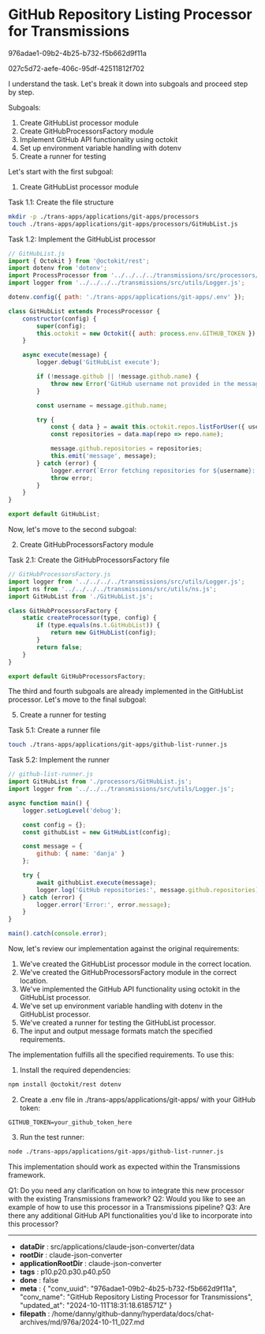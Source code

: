 # GitHub Repository Listing Processor for Transmissions

976adae1-09b2-4b25-b732-f5b662d9f11a

027c5d72-aefe-406c-95df-42511812f702

 I understand the task. Let's break it down into subgoals and proceed step by step.

Subgoals:
1. Create GitHubList processor module
2. Create GitHubProcessorsFactory module
3. Implement GitHub API functionality using octokit
4. Set up environment variable handling with dotenv
5. Create a runner for testing

Let's start with the first subgoal:

1. Create GitHubList processor module

Task 1.1: Create the file structure
```sh
mkdir -p ./trans-apps/applications/git-apps/processors
touch ./trans-apps/applications/git-apps/processors/GitHubList.js
```

Task 1.2: Implement the GitHubList processor

```javascript
// GitHubList.js
import { Octokit } from '@octokit/rest';
import dotenv from 'dotenv';
import ProcessProcessor from '../../../../transmissions/src/processors/base/ProcessProcessor.js';
import logger from '../../../../transmissions/src/utils/Logger.js';

dotenv.config({ path: './trans-apps/applications/git-apps/.env' });

class GitHubList extends ProcessProcessor {
    constructor(config) {
        super(config);
        this.octokit = new Octokit({ auth: process.env.GITHUB_TOKEN });
    }

    async execute(message) {
        logger.debug('GitHubList execute');

        if (!message.github || !message.github.name) {
            throw new Error('GitHub username not provided in the message');
        }

        const username = message.github.name;

        try {
            const { data } = await this.octokit.repos.listForUser({ username });
            const repositories = data.map(repo => repo.name);

            message.github.repositories = repositories;
            this.emit('message', message);
        } catch (error) {
            logger.error(`Error fetching repositories for ${username}: ${error.message}`);
            throw error;
        }
    }
}

export default GitHubList;
```

Now, let's move to the second subgoal:

2. Create GitHubProcessorsFactory module

Task 2.1: Create the GitHubProcessorsFactory file

```javascript
// GitHubProcessorsFactory.js
import logger from '../../../../transmissions/src/utils/Logger.js';
import ns from '../../../../transmissions/src/utils/ns.js';
import GitHubList from './GitHubList.js';

class GitHubProcessorsFactory {
    static createProcessor(type, config) {
        if (type.equals(ns.t.GitHubList)) {
            return new GitHubList(config);
        }
        return false;
    }
}

export default GitHubProcessorsFactory;
```

The third and fourth subgoals are already implemented in the GitHubList processor. Let's move to the final subgoal:

5. Create a runner for testing

Task 5.1: Create a runner file

```sh
touch ./trans-apps/applications/git-apps/github-list-runner.js
```

Task 5.2: Implement the runner

```javascript
// github-list-runner.js
import GitHubList from './processors/GitHubList.js';
import logger from '../../../transmissions/src/utils/Logger.js';

async function main() {
    logger.setLogLevel('debug');

    const config = {};
    const githubList = new GitHubList(config);

    const message = {
        github: { name: 'danja' }
    };

    try {
        await githubList.execute(message);
        logger.log('GitHub repositories:', message.github.repositories);
    } catch (error) {
        logger.error('Error:', error.message);
    }
}

main().catch(console.error);
```

Now, let's review our implementation against the original requirements:

1. We've created the GitHubList processor module in the correct location.
2. We've created the GitHubProcessorsFactory module in the correct location.
3. We've implemented the GitHub API functionality using octokit in the GitHubList processor.
4. We've set up environment variable handling with dotenv in the GitHubList processor.
5. We've created a runner for testing the GitHubList processor.
6. The input and output message formats match the specified requirements.

The implementation fulfills all the specified requirements. To use this:

1. Install the required dependencies:
```sh
npm install @octokit/rest dotenv
```

2. Create a .env file in ./trans-apps/applications/git-apps/ with your GitHub token:
```
GITHUB_TOKEN=your_github_token_here
```

3. Run the test runner:
```sh
node ./trans-apps/applications/git-apps/github-list-runner.js
```

This implementation should work as expected within the Transmissions framework.

Q1: Do you need any clarification on how to integrate this new processor with the existing Transmissions framework?
Q2: Would you like to see an example of how to use this processor in a Transmissions pipeline?
Q3: Are there any additional GitHub API functionalities you'd like to incorporate into this processor?

---

* **dataDir** : src/applications/claude-json-converter/data
* **rootDir** : claude-json-converter
* **applicationRootDir** : claude-json-converter
* **tags** : p10.p20.p30.p40.p50
* **done** : false
* **meta** : {
  "conv_uuid": "976adae1-09b2-4b25-b732-f5b662d9f11a",
  "conv_name": "GitHub Repository Listing Processor for Transmissions",
  "updated_at": "2024-10-11T18:31:18.618571Z"
}
* **filepath** : /home/danny/github-danny/hyperdata/docs/chat-archives/md/976a/2024-10-11_027.md